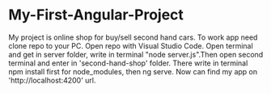 # My-First-Angular-Project
My project is online shop for buy/sell second hand cars. To work app need clone repo to your PC. Open repo with Visual Studio Code. Open terminal and get in server folder, write in terminal "node server.js".Then open second terminal and enter in 'second-hand-shop' folder. There write in terminal npm install first for node_modules, then ng serve. Now can find my app on 'http://localhost:4200' url.
